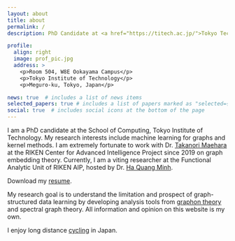 ```yaml
---
layout: about
title: about
permalink: /
description: PhD Candidate at <a href="https://titech.ac.jp/">Tokyo Tech</a> and visiting researcher at <a href="https://aip.riken.jp/">RIKEN AIP</a>.

profile:
  align: right
  image: prof_pic.jpg
  address: >
    <p>Room 504, W8E Ookayama Campus</p>
    <p>Tokyo Institute of Technology</p>
    <p>Meguro-ku, Tokyo, Japan</p>

news: true  # includes a list of news items
selected_papers: true # includes a list of papers marked as "selected={true}"
social: true  # includes social icons at the bottom of the page
---
```


I am a PhD candidate at the School of Computing, Tokyo Institute of Technology.
My research interests include machine learning for graphs and kernel methods.
I am extremely fortunate to work with Dr. [Takanori Maehara](http://www.prefield.com/) at the RIKEN Center for Advanced Intelligence Project since 2019 on graph embedding theory.
Currently, I am a viting researcher at the Functional Analytic Unit of RIKEN AIP, hosted by Dr. [Ha Quang Minh](http://www.haquangminh.info/).

Download my [resume](/assets/pdf/HoangNT_CV.pdf).

My research goal is to understand the limitation and prospect of graph-structured data learning by developing analysis tools from [graphon theory](https://web.cs.elte.hu/~lovasz/) and spectral graph theory.
All information and opinion on this website is my own.

I enjoy long distance [cycling](https://www.strava.com/athletes/74469543) in Japan.
